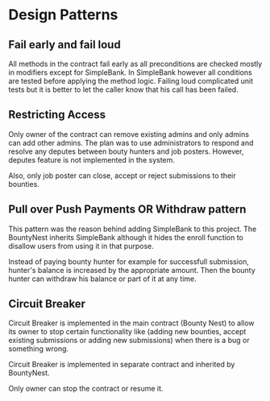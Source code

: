 # Design Patterns

## Fail early and fail loud

All methods in the contract fail early as all preconditions are checked mostly in modifiers except for SimpleBank. In SimpleBank however all conditions are tested before applying the method logic. Failing loud complicated unit tests but it is better to let the caller know that his call has been failed.

## Restricting Access

Only owner of the contract can remove existing admins and only admins can add other admins. The plan was to use administrators to respond and resolve any deputes between bouty hunters and job posters. However, deputes feature is not implemented in the system.

Also, only job poster can close, accept or reject submissions to their bounties.

## Pull over Push Payments OR Withdraw pattern

This pattern was the reason behind adding SimpleBank to this project. The BountyNest inherits SimpleBank although it hides the enroll function to disallow users from using it in that purpose.

Instead of paying bounty hunter for example for successfull submission, hunter's balance is increased by the appropriate amount. Then the bounty hunter can withdraw his balance or part of it at any time.

## Circuit Breaker

Circuit Breaker is implemented in the main contract (Bounty Nest) to allow its owner to stop certain functionality like (adding new bounties, accept existing submissions or adding new submissions) when there is a bug or something wrong.

Circuit Breaker is implemented in separate contract and inherited by BountyNest.

Only owner can stop the contract or resume it.



